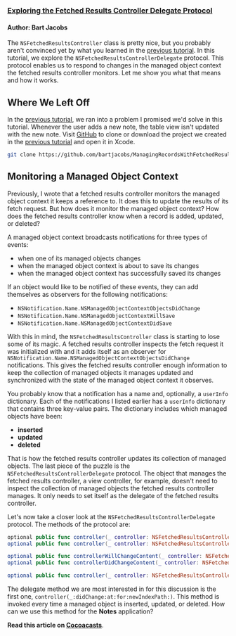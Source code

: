 ### [Exploring the Fetched Results Controller Delegate Protocol](https://cocoacasts.com/exploring-the-fetched-results-controller-delegate-protocol/)

#### Author: Bart Jacobs

The `NSFetchedResultsController` class is pretty nice, but you probably aren't convinced yet by what you learned in the [previous tutorial](https://cocoacasts.com/managing-records-with-fetched-results-controllers/). In this tutorial, we explore the `NSFetchedResultsControllerDelegate` protocol. This protocol enables us to respond to changes in the managed object context the fetched results controller monitors. Let me show you what that means and how it works.

## Where We Left Off

In the [previous tutorial](https://cocoacasts.com/managing-records-with-fetched-results-controllers/), we ran into a problem I promised we'd solve in this tutorial. Whenever the user adds a new note, the table view isn't updated with the new note. Visit [GitHub](https://github.com/bartjacobs/ManagingRecordsWithFetchedResultsControllers) to clone or download the project we created in the [previous tutorial](https://cocoacasts.com/managing-records-with-fetched-results-controllers/) and open it in Xcode.

```bash
git clone https://github.com/bartjacobs/ManagingRecordsWithFetchedResultsControllers
```

## Monitoring a Managed Object Context

Previously, I wrote that a fetched results controller monitors the managed object context it keeps a reference to. It does this to update the results of its fetch request. But how does it monitor the managed object context? How does the fetched results controller know when a record is added, updated, or deleted?

A managed object context broadcasts notifications for three types of events:

- when one of its managed objects changes
- when the managed object context is about to save its changes
- when the managed object context has successfully saved its changes

If an object would like to be notified of these events, they can add themselves as observers for the following notifications:

- `NSNotification.Name.NSManagedObjectContextObjectsDidChange`
- `NSNotification.Name.NSManagedObjectContextWillSave`
- `NSNotification.Name.NSManagedObjectContextDidSave`

With this in mind, the `NSFetchedResultsController` class is starting to lose some of its magic. A fetched results controller inspects the fetch request it was initialized with and it adds itself as an observer for `NSNotification.Name.NSManagedObjectContextObjectsDidChange` notifications. This gives the fetched results controller enough information to keep the collection of managed objects it manages updated and synchronized with the state of the managed object context it observes.

You probably know that a notification has a name and, optionally, a `userInfo` dictionary. Each of the notifications I listed earlier has a `userInfo` dictionary that contains three key-value pairs. The dictionary includes which managed objects have been:

- **inserted**
- **updated**
- **deleted**

That is how the fetched results controller updates its collection of managed objects. The last piece of the puzzle is the `NSFetchedResultsControllerDelegate` protocol. The object that manages the fetched results controller, a view controller, for example, doesn't need to inspect the collection of managed objects the fetched results controller manages. It only needs to set itself as the delegate of the fetched results controller.

Let's now take a closer look at the `NSFetchedResultsControllerDelegate` protocol. The methods of the protocol are:

```swift
optional public func controller(_ controller: NSFetchedResultsController<NSFetchRequestResult>, didChange anObject: Any, at indexPath: IndexPath?, for type: NSFetchedResultsChangeType, newIndexPath: IndexPath?)
optional public func controller(_ controller: NSFetchedResultsController<NSFetchRequestResult>, didChange sectionInfo: NSFetchedResultsSectionInfo, atSectionIndex sectionIndex: Int, for type: NSFetchedResultsChangeType)

optional public func controllerWillChangeContent(_ controller: NSFetchedResultsController<NSFetchRequestResult>)
optional public func controllerDidChangeContent(_ controller: NSFetchedResultsController<NSFetchRequestResult>)

optional public func controller(_ controller: NSFetchedResultsController<NSFetchRequestResult>, sectionIndexTitleForSectionName sectionName: String) -> String?
```

The delegate method we are most interested in for this discussion is the first one, `controller(_:didChange:at:for:newIndexPath:)`. This method is invoked every time a managed object is inserted, updated, or deleted. How can we use this method for the **Notes** application?

**Read this article on [Cocoacasts](https://cocoacasts.com/exploring-the-fetched-results-controller-delegate-protocol/)**.
